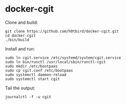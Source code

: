 # docker-cgit

Clone and build:
```
git clone https://github.com/h0tbird/docker-cgit.git
cd docker-cgit
./bin/build
```

Install and run:
```
sudo ln cgit.service /etc/systemd/system/cgit.service
sudo ln bin/runctl /usr/local/sbin/runctl-cgit
sudo mkdir /etc/bootpaas
sudo cp cgit.conf /etc/bootpaas
sudo systemctl daemon-reload
sudo systemctl start cgit
```

Tail the output:
```
journalctl -f -u cgit
```
